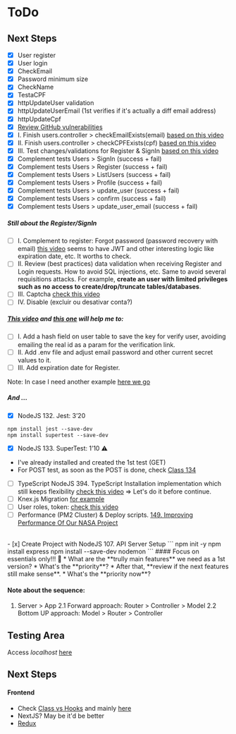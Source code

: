 # ToDo
<!-- ![](https://encrypted-tbn0.gstatic.com/images?q=tbn:ANd9GcTNgS4NjTHOlP7WmZ3pIngUGbEa8IQ3yOVvfg&usqp=CAU) -->
 
## Next Steps

- [x] User register
- [x] User login
- [x] CheckEmail
- [x] Password minimum size
- [x] CheckName
- [x] TestaCPF
- [x] httpUpdateUser validation
- [x] httpUpdateUserEmail (1st verifies if it's actually a diff email address)
- [x] httpUpdateCpf
- [x] [Review GitHub vulnerabilities]('https://github.com/lpkyrius/newsavic-api/security/dependabot')
- [x] I. Finish users.controller > checkEmailExists(email) [based on this video]('https://youtu.be/yY2gXnRGVUw?list=PLk8gdrb2DmCi-9ys7sVZvKNQISs5Bkw-t')
- [x] II. Finish users.controller > checkCPFExists(cpf) [based on this video]('https://youtu.be/yY2gXnRGVUw?list=PLk8gdrb2DmCi-9ys7sVZvKNQISs5Bkw-t')
- [x] III. Test changes/validations for Register & SignIn [based on this video]('https://youtu.be/yY2gXnRGVUw?list=PLk8gdrb2DmCi-9ys7sVZvKNQISs5Bkw-t')
- [x] Complement tests Users > SignIn (success + fail)
- [x] Complement tests Users > Register  (success + fail)
- [x] Complement tests Users > ListUsers (success + fail)
- [x] Complement tests Users > Profile (success + fail)
- [x] Complement tests Users > update_user (success + fail)
- [x] Complement tests Users > confirm (success + fail)
- [x] Complement tests Users > update_user_email (success + fail)

##### Still about the Register/SignIn
- [ ] I. Complement to register: Forgot password (password recovery with email) [this video]('https://youtu.be/72JYhSoVYPc') seems to have JWT and other interesting logic like expiration date, etc. It worths to check.
- [ ] II. Review (best practices) data validation when receiving Register and Login requests. How to avoid SQL injections, etc. Same to avoid several requisitions attacks. For example, **create an user with limited privileges such as no access to create/drop/truncate tables/databases**.
- [ ] III. Captcha [check this video]('https://youtu.be/u_QXNT4o_64')
- [ ] IV. Disable (excluir ou desativar conta?)

##### [This video]('https://youtu.be/v6Ul3o8D-js?list=PLk8gdrb2DmCi-9ys7sVZvKNQISs5Bkw-t&t=286') and [this one]('https://youtu.be/XqOIjQ78oJA?list=PLk8gdrb2DmCi-9ys7sVZvKNQISs5Bkw-t') will help me to: 
- [ ] I. Add a hash field on user table to save the key for verify user, avoiding emailing the real id as a param for the verification link. 
- [ ] II. Add .env file and adjust email password and other current secret values to it.
- [ ] III. Add expiration date for Register.

Note: In case I need another example [here we go]('https://youtu.be/T6rElSLldyc')

##### And ...

- [x] NodeJS  132. Jest:  3’20
```
npm install jest --save-dev
npm install supertest --save-dev
```
- [x] NodeJS  133. SuperTest: 1’10 ⚠️
* I've already installed and created the 1st test (GET)
* For POST test, as soon as the POST is done, check [Class 134]('https://www.udemy.com/course/complete-nodejs-developer-zero-to-mastery/learn/lecture/26199790#overview') 
- [ ] TypeScript NodeJS 394. TypeScript Installation implementation which still keeps flexibility [check this video]('https://youtu.be/AIVWz9tDIxM?t=428') => Let's do it before continue.
- [ ] Knex.js Migration [for example]('https://youtu.be/6HmC32AY41k')
- [ ] User roles, token: [check this video]('https://youtu.be/Tw5LupcpKS4')
- [ ] Performance (PM2 Cluster) & Deploy scripts. [149. Improving Performance Of Our NASA Project]('https://www.udemy.com/course/complete-nodejs-developer-zero-to-mastery/learn/lecture/26009832#overview')

<br>
- [x] Create Project with NodeJS 107. API Server Setup 
```
npm init -y
npm install express 
npm install --save-dev nodemon
```
#### Focus on essentials only!!! 👀
* What are the **trully main features** we need as a 1st version?
* What's the **priority**?
* After that, **review if the next features still make sense**.
* What's the **priority now**?



#### Note about the sequence:
1. Server > App
2.1 Forward approach: Router > Controller > Model
2.2 Bottom UP approach: Model > Router > Controller

## Testing Area
Access _localhost_ [here](http://localhost:8000/grupos)


## Next Steps
#### Frontend 
* Check [Class vs Hooks]('https://www.udemy.com/course/the-complete-web-developer-zero-to-mastery/learn/lecture/26127202#overview') and mainly [here]('https://www.udemy.com/course/the-complete-web-developer-zero-to-mastery/learn/lecture/36906286#overview')
* NextJS? May be it'd be better 
* [Redux]('https://www.udemy.com/course/the-complete-web-developer-zero-to-mastery/learn/lecture/10173568#overview')